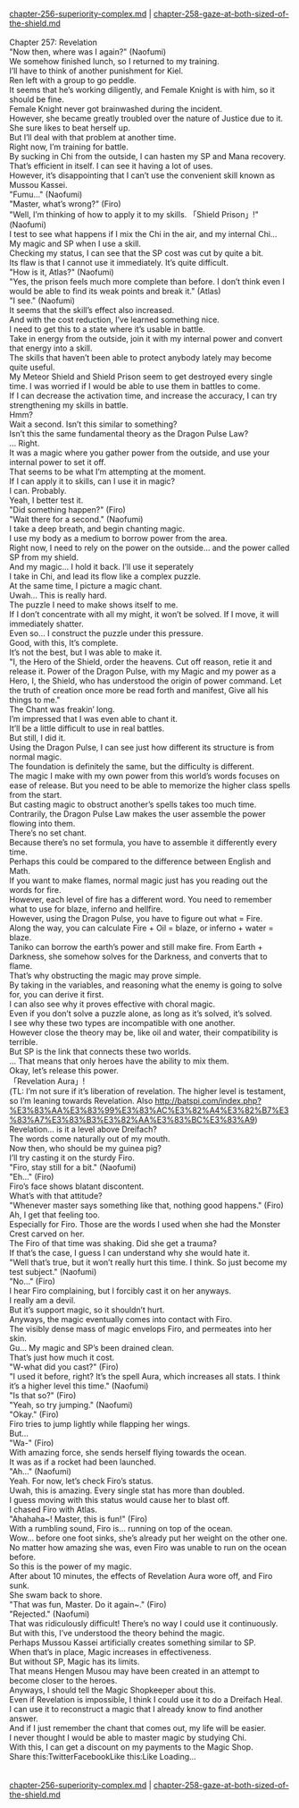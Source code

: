 [chapter-256-superiority-complex.md](./chapter-256-superiority-complex.md) | [chapter-258-gaze-at-both-sized-of-the-shield.md](./chapter-258-gaze-at-both-sized-of-the-shield.md) <br/>
<br/>
Chapter 257: Revelation<br/>
"Now then, where was I again?" (Naofumi)<br/>
We somehow finished lunch, so I returned to my training.<br/>
I’ll have to think of another punishment for Kiel.<br/>
Ren left with a group to go peddle.<br/>
It seems that he’s working diligently, and Female Knight is with him, so it should be fine.<br/>
Female Knight never got brainwashed during the incident.<br/>
However, she became greatly troubled over the nature of Justice due to it.<br/>
She sure likes to beat herself up.<br/>
But I’ll deal with that problem at another time.<br/>
Right now, I’m training for battle.<br/>
By sucking in Chi from the outside, I can hasten my SP and Mana recovery.<br/>
That’s efficient in itself. I can see it having a lot of uses.<br/>
However, it’s disappointing that I can’t use the convenient skill known as Mussou Kassei.<br/>
"Fumu…" (Naofumi)<br/>
"Master, what’s wrong?" (Firo)<br/>
"Well, I’m thinking of how to apply it to my skills. 「Shield Prison」!" (Naofumi)<br/>
I test to see what happens if I mix the Chi in the air, and my internal Chi… My magic and SP when I use a skill.<br/>
Checking my status, I can see that the SP cost was cut by quite a bit.<br/>
Its flaw is that I cannot use it immediately. It’s quite difficult.<br/>
"How is it, Atlas?" (Naofumi)<br/>
"Yes, the prison feels much more complete than before. I don’t think even I would be able to find its weak points and break it." (Atlas)<br/>
"I see." (Naofumi)<br/>
It seems that the skill’s effect also increased.<br/>
And with the cost reduction, I’ve learned something nice.<br/>
I need to get this to a state where it’s usable in battle.<br/>
Take in energy from the outside, join it with my internal power and convert that energy into a skill.<br/>
The skills that haven’t been able to protect anybody lately may become quite useful.<br/>
My Meteor Shield and Shield Prison seem to get destroyed every single time. I was worried if I would be able to use them in battles to come.<br/>
If I can decrease the activation time, and increase the accuracy, I can try strengthening my skills in battle.<br/>
Hmm?<br/>
Wait a second. Isn’t this similar to something?<br/>
Isn’t this the same fundamental theory as the Dragon Pulse Law?<br/>
… Right.<br/>
It was a magic where you gather power from the outside, and use your internal power to set it off.<br/>
That seems to be what I’m attempting at the moment.<br/>
If I can apply it to skills, can I use it in magic?<br/>
I can. Probably.<br/>
Yeah, I better test it.<br/>
"Did something happen?" (Firo)<br/>
"Wait there for a second." (Naofumi)<br/>
I take a deep breath, and begin chanting magic.<br/>
I use my body as a medium to borrow power from the area.<br/>
Right now, I need to rely on the power on the outside… and the power called SP from my shield.<br/>
And my magic… I hold it back. I’ll use it seperately<br/>
I take in Chi, and lead its flow like a complex puzzle.<br/>
At the same time, I picture a magic chant.<br/>
Uwah… This is really hard.<br/>
The puzzle I need to make shows itself to me.<br/>
If I don’t concentrate with all my might, it won’t be solved. If I move, it will immediately shatter.<br/>
Even so… I construct the puzzle under this pressure.<br/>
Good, with this, It’s complete.<br/>
It’s not the best, but I was able to make it.<br/>
"I, the Hero of the Shield, order the heavens. Cut off reason, retie it and release it. Power of the Dragon Pulse, with my Magic and my power as a Hero, I, the Shield, who has understood the origin of power command. Let the truth of creation once more be read forth and manifest, Give all his things to me."<br/>
The Chant was freakin’ long.<br/>
I’m impressed that I was even able to chant it.<br/>
It’ll be a little difficult to use in real battles.<br/>
But still, I did it.<br/>
Using the Dragon Pulse, I can see just how different its structure is from normal magic.<br/>
The foundation is definitely the same, but the difficulty is different.<br/>
The magic I make with my own power from this world’s words focuses on ease of release. But you need to be able to memorize the higher class spells from the start.<br/>
But casting magic to obstruct another’s spells takes too much time.<br/>
Contrarily, the Dragon Pulse Law makes the user assemble the power flowing into them.<br/>
There’s no set chant.<br/>
Because there’s no set formula, you have to assemble it differently every time.<br/>
Perhaps this could be compared to the difference between English and Math.<br/>
If you want to make flames, normal magic just has you reading out the words for fire.<br/>
However, each level of fire has a different word. You need to remember what to use for blaze, inferno and hellfire.<br/>
However, using the Dragon Pulse, you have to figure out what = Fire.<br/>
Along the way, you can calculate Fire + Oil = blaze, or inferno + water = blaze.<br/>
Taniko can borrow the earth’s power and still make fire. From Earth + Darkness, she somehow solves for the Darkness, and converts that to flame.<br/>
That’s why obstructing the magic may prove simple.<br/>
By taking in the variables, and reasoning what the enemy is going to solve for, you can derive it first.<br/>
I can also see why it proves effective with choral magic.<br/>
Even if you don’t solve a puzzle alone, as long as it’s solved, it’s solved.<br/>
I see why these two types are incompatible with one another.<br/>
However close the theory may be, like oil and water, their compatibility is terrible.<br/>
But SP is the link that connects these two worlds.<br/>
… That means that only heroes have the ability to mix them.<br/>
Okay, let’s release this power.<br/>
「Revelation Aura」!<br/>
(TL: I’m not sure if it’s liberation of revelation. The higher level is testament, so I’m leaning towards Revelation. Also http://batspi.com/index.php?%E3%83%AA%E3%83%99%E3%83%AC%E3%82%A4%E3%82%B7%E3%83%A7%E3%83%B3%E3%82%AA%E3%83%BC%E3%83%A9)<br/>
Revelation… is it a level above Dreifach?<br/>
The words come naturally out of my mouth.<br/>
Now then, who should be my guinea pig?<br/>
I’ll try casting it on the sturdy Firo.<br/>
"Firo, stay still for a bit." (Naofumi)<br/>
"Eh…" (Firo)<br/>
Firo’s face shows blatant discontent.<br/>
What’s with that attitude?<br/>
"Whenever master says something like that, nothing good happens." (Firo)<br/>
Ah, I get that feeling too.<br/>
Especially for Firo. Those are the words I used when she had the Monster Crest carved on her.<br/>
The Firo of that time was shaking. Did she get a trauma?<br/>
If that’s the case, I guess I can understand why she would hate it.<br/>
"Well that’s true, but it won’t really hurt this time. I think. So just become my test subject." (Naofumi)<br/>
"No…" (Firo)<br/>
I hear Firo complaining, but I forcibly cast it on her anyways.<br/>
I really am a devil.<br/>
But it’s support magic, so it shouldn’t hurt.<br/>
Anyways, the magic eventually comes into contact with Firo.<br/>
The visibly dense mass of magic envelops Firo, and permeates into her skin.<br/>
Gu… My magic and SP’s been drained clean.<br/>
That’s just how much it cost.<br/>
"W-what did you cast?" (Firo)<br/>
"I used it before, right? It’s the spell Aura, which increases all stats. I think it’s a higher level this time." (Naofumi)<br/>
"Is that so?" (Firo)<br/>
"Yeah, so try jumping." (Naofumi)<br/>
"Okay." (Firo)<br/>
Firo tries to jump lightly while flapping her wings.<br/>
But…<br/>
"Wa-" (Firo)<br/>
With amazing force, she sends herself flying towards the ocean.<br/>
It was as if a rocket had been launched.<br/>
"Ah…" (Naofumi)<br/>
Yeah. For now, let’s check Firo’s status.<br/>
Uwah, this is amazing. Every single stat has more than doubled.<br/>
I guess moving with this status would cause her to blast off.<br/>
I chased Firo with Atlas.<br/>
"Ahahaha~! Master, this is fun!" (Firo)<br/>
With a rumbling sound, Firo is… running on top of the ocean.<br/>
Wow… before one foot sinks, she’s already put her weight on the other one.<br/>
No matter how amazing she was, even Firo was unable to run on the ocean before.<br/>
So this is the power of my magic.<br/>
After about 10 minutes, the effects of Revelation Aura wore off, and Firo sunk.<br/>
She swam back to shore.<br/>
"That was fun, Master. Do it again~." (Firo)<br/>
"Rejected." (Naofumi)<br/>
That was ridiculously difficult! There’s no way I could use it continuously.<br/>
But with this, I’ve understood the theory behind the magic.<br/>
Perhaps Mussou Kassei artificially creates something similar to SP.<br/>
When that’s in place, Magic increases in effectiveness.<br/>
But without SP, Magic has its limits.<br/>
That means Hengen Musou may have been created in an attempt to become closer to the heroes.<br/>
Anyways, I should tell the Magic Shopkeeper about this.<br/>
Even if Revelation is impossible, I think I could use it to do a Dreifach Heal.<br/>
I can use it to reconstruct a magic that I already know to find another answer.<br/>
And if I just remember the chant that comes out, my life will be easier.<br/>
I never thought I would be able to master magic by studying Chi.<br/>
With this, I can get a discount on my payments to the Magic Shop.<br/>
Share this:TwitterFacebookLike this:Like Loading... <br/>
<br/>
<br/>
[chapter-256-superiority-complex.md](./chapter-256-superiority-complex.md) | [chapter-258-gaze-at-both-sized-of-the-shield.md](./chapter-258-gaze-at-both-sized-of-the-shield.md) <br/>

